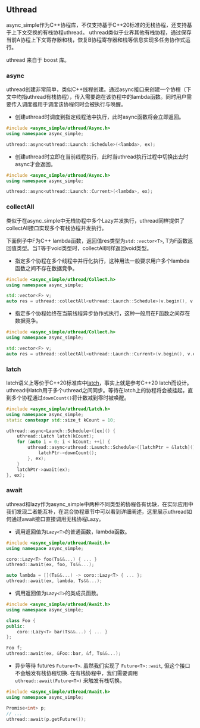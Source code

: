 ## Uthread

async_simple作为C++协程库，不仅支持基于C++20标准的无栈协程，还支持基于上下文交换的有栈协程uthread。
uthread类似于业界其他有栈协程，通过保存当前A协程上下文寄存器和栈，恢复B协程寄存器和栈等信息实现多任务协作式运行。

uthread 来自于 boost 库。

### async

uthread创建非常简单，类似C++线程创建。通过async接口来创建一个协程（下文中均指uthread有栈协程），传入需要跑在该协程中的lambda函数。同时用户需要传入调度器用于调度该协程何时会被执行与唤醒。

- 创建uthread时调度到指定线程池中执行，此时async函数将会立即返回。

```cpp
#include <async_simple/uthread/Async.h>
using namespace async_simple;

uthread::async<uthread::Launch::Schedule>(<lambda>, ex);
```

- 创建uthread时立即在当前线程执行，此时当uthread执行过程中切换出去时async才会返回。

```cpp
#include <async_simple/uthread/Async.h>
using namespace async_simple;

uthread::async<uthread::Launch::Current>(<lambda>, ex);
```

###  collectAll

类似于在async_simple中无栈协程中多个Lazy并发执行，uthread同样提供了collectAll接口实现多个有栈协程并发执行。

下面例子中F为C++ lambda函数，返回值res类型为`std::vector<T>`, T为F函数返回值类型。当T等于void类型时，collectAll同样返回void类型。

- 指定多个协程在多个线程中并行化执行，这种用法一般要求用户多个lambda函数之间不存在数据竞争。

```cpp
#include <async_simple/uthread/Collect.h>
using namespace async_simple;

std::vector<F> v;
auto res = uthread::collectAll<uthread::Launch::Schedule>(v.begin(), v.end(), ex);
```

- 指定多个协程始终在当前线程异步协作式执行，这种一般用在F函数之间存在数据竞争。

```cpp
#include <async_simple/uthread/Collect.h>
using namespace async_simple;

std::vector<F> v;
auto res = uthread::collectAll<uthread::Launch::Current>(v.begin(), v.end(), ex);
```

### latch

latch语义上等价于C++20标准库中[latch](https://en.cppreference.com/w/cpp/thread/latch)，事实上就是参考C++20 latch而设计。uthread中latch用于多个uthread之间同步。等待在latch上的协程将会被挂起，直到多个协程通过`downCount()`将计数减到零时被唤醒。

```cpp
#include <async_simple/uthread/Latch.h>
using namespace async_simple;
static constexpr std::size_t kCount = 10;

uthread::async<Launch::Schedule>([ex]() {
    uthread::Latch latch(kCount);
    for (auto i = 0; i < kCount; ++i) {
        uthread::async<uthread::Launch::Schedule>([latchPtr = &latch]() {
            latchPtr->downCount();
        }, ex);
    }
    latchPtr->await(ex);
}, ex);
```

### await

uthread和lazy作为async_simple中两种不同类型的协程各有优缺，在实际应用中我们发现二者能互补，在混合协程章节中可以看到详细阐述，这里展示uthread如何通过await接口直接调用无栈协程Lazy。

- 调用返回值为`Lazy<T>`的普通函数，lambda函数。

```cpp
#include <async_simple/uthread/Await.h>
using namespace async_simple;

coro::Lazy<T> foo(Ts&&...) { ... }
uthread::await(ex, foo, Ts&&...);

auto lambda = [](Ts&&...) -> coro::Lazy<T> { ... };
uthread::await(ex, lambda, Ts&&...);
```

- 调用返回值为`Lazy<T>`的类成员函数。

```cpp
#include <async_simple/uthread/Await.h>
using namespace async_simple;

class Foo {
public:
    coro::Lazy<T> bar(Ts&&...) { ... }
};

Foo f;
uthread::await(ex, &Foo::bar, &f, Ts&&...);
```

- 异步等待 futures `Future<T>`. 虽然我们实现了 `Future<T>::wait`, 但这个接口不会触发有栈协程切换. 在有栈协程中，我们需要调用 `uthread::await(Future<T>)` 来触发有栈切换。

```cpp
#include <async_simple/uthread/Await.h>
using namespace async_simple;

Promise<int> p;
// ...
uthread::await(p.getFuture());
```
